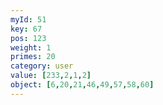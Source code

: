 ```yaml
---
myId: 51
key: 67
pos: 123
weight: 1
primes: 20
category: user
value: [233,2,1,2]
object: [6,20,21,46,49,57,58,60]
---
```


